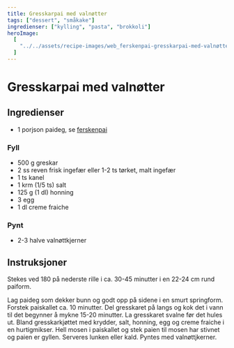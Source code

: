 ```yaml
---
title: Gresskarpai med valnøtter
tags: ["dessert", "småkake"]
ingredienser: ["kylling", "pasta", "brokkoli"]
heroImage:
  [
    "../../assets/recipe-images/web_ferskenpai-gresskarpai-med-valnøtter-plommepai-sesamfrøkake-med-kremtopp.jpg",
  ]
---
```


# Gresskarpai med valnøtter

## Ingredienser

- 1 porjson paideg, se [ferskenpai](./ferskenpai)

### Fyll

- 500 g greskar
- 2 ss reven frisk ingefær eller 1-2 ts tørket, malt ingefær
- 1 ts kanel
- 1 krm (1/5 ts) salt
- 125 g (1 dl) honning
- 3 egg
- 1 dl creme fraiche

### Pynt

- 2-3 halve valnøttkjerner

## Instruksjoner

Stekes ved 180 på nederste rille i ca. 30-45 minutter i en 22-24 cm rund paiform.

Lag paideg som dekker bunn og godt opp på sidene i en smurt springform. Forstek paiskallet ca. 10 minutter. Del gresskaret på langs og kok det i vann til det begynner å mykne 15-20 minutter. La gresskaret svalne før det hules ut. Bland gresskarkjøttet med krydder, salt, honning, egg og creme fraiche i en hurtigmikser. Hell mosen i paiskallet og stek paien til mosen har stivnet og paien er gyllen. Serveres lunken eller kald. Pyntes med valnøttjkerner.
